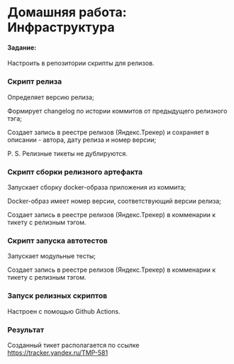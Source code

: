 # Домашняя работа: Инфраструктура

#### Задание:
Настроить в репозитории скрипты для релизов.

### Скрипт релиза

Определяет версию релиза;


Формирует changelog по истории коммитов от предыдущего релизного тэга;


Создает запись в реестре релизов (Яндекс.Трекер) и сохраняет в описании - автора, дату релиза и номер версии;

P. S. Релизные тикеты не дублируются.
### Скрипт сборки релизного артефакта

Запускает сборку docker-образа приложения из коммита;

Docker-образ имеет номер версии, соответствующий версии релиза;

Создает запись в реестре релизов (Яндекс.Трекер) в комменарии к тикету с релизным тэгом.

### Скрипт запуска автотестов
Запускает модульные тесты;

Создает запись в реестре релизов (Яндекс.Трекер) в комменарии к тикету с релизным тэгом.

### Запуск релизных скриптов
Настроен с помощью Github Actions.

### Результат

Созданный тикет располагается по ссылке https://tracker.yandex.ru/TMP-581
